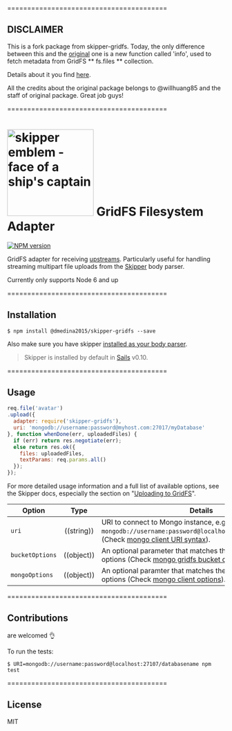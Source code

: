 ========================================

## DISCLAIMER

This is a fork package from skipper-gridfs. Today, the only difference between this and the [original](https://www.npmjs.com/package/skipper-gridfs) one is a new function called 'info', used to fetch metadata from GridFS ** fs.files ** collection.

Details about it you find [here](https://github.com/willhuang85/skipper-gridfs/pull/43).

All the credits about the original package belongs to @willhuang85 and the staff of original package. Great job guys!

========================================


# [<img title="skipper-gridfs - GridFS filesystem adapter for Skipper" src="http://i.imgur.com/P6gptnI.png" width="200px" alt="skipper emblem - face of a ship's captain"/>](https://github.com/willhuang85/skipper-gridfs) GridFS Filesystem Adapter

[![NPM version](https://badge.fury.io/js/skipper-gridfs.png)](http://badge.fury.io/js/skipper-gridfs) &nbsp; &nbsp;


GridFS adapter for receiving [upstreams](https://github.com/balderdashy/skipper#what-are-upstreams). Particularly useful for handling streaming multipart file uploads from the [Skipper](https://github.com/balderdashy/skipper) body parser.

Currently only supports Node 6 and up


========================================

## Installation

```
$ npm install @dmedina2015/skipper-gridfs --save
```

Also make sure you have skipper [installed as your body parser](http://beta.sailsjs.org/#/documentation/concepts/Middleware?q=adding-or-overriding-http-middleware).

> Skipper is installed by default in [Sails](https://github.com/balderdashy/sails) v0.10.

========================================


## Usage

```javascript
req.file('avatar')
.upload({
  adapter: require('skipper-gridfs'),
  uri: 'mongodb://username:password@myhost.com:27017/myDatabase'
}, function whenDone(err, uploadedFiles) {
  if (err) return res.negotiate(err);
  else return res.ok({
    files: uploadedFiles,
    textParams: req.params.all()
  });
});
```

For more detailed usage information and a full list of available options, see the Skipper docs, especially the section on "[Uploading to GridFS](https://github.com/balderdashy/skipper#uploading-files-to-gridfs)".


| Option          | Type       | Details                                                                                                                                                                                                 |
| --------------- | :--------: | ------------------------------------------------------------------------------------------------------------------------------------------------------------------------------------------------------- |
| `uri`           | ((string)) | URI to connect to Mongo instance, e.g. `mongodb://username:password@localhost:27107/databasename`.<br/> (Check [mongo client URI syntax](https://docs.mongodb.com/manual/reference/connection-string)). |
| `bucketOptions` | ((object)) | An optional parameter that matches the GridFSBucket options (Check [mongo gridfs bucket options](http://mongodb.github.io/node-mongodb-native/3.1/api/GridFSBucket.html)).                              |
| `mongoOptions`  | ((object)) | An optional paramter that matches the MongoClient.connect options (Check [mongo client options](http://mongodb.github.io/node-mongodb-native/3.1/api/MongoClient.html#.connect)).                       |

========================================

## Contributions

are welcomed :ok_hand:

To run the tests:

```shell
$ URI=mongodb://username:password@localhost:27107/databasename npm test
```


========================================

## License

MIT
